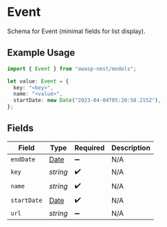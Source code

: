# Event

Schema for Event (minimal fields for list display).

## Example Usage

```typescript
import { Event } from "owasp-nest/models";

let value: Event = {
  key: "<key>",
  name: "<value>",
  startDate: new Date("2023-04-04T05:20:58.215Z"),
};
```

## Fields

| Field                                                                                         | Type                                                                                          | Required                                                                                      | Description                                                                                   |
| --------------------------------------------------------------------------------------------- | --------------------------------------------------------------------------------------------- | --------------------------------------------------------------------------------------------- | --------------------------------------------------------------------------------------------- |
| `endDate`                                                                                     | [Date](https://developer.mozilla.org/en-US/docs/Web/JavaScript/Reference/Global_Objects/Date) | :heavy_minus_sign:                                                                            | N/A                                                                                           |
| `key`                                                                                         | *string*                                                                                      | :heavy_check_mark:                                                                            | N/A                                                                                           |
| `name`                                                                                        | *string*                                                                                      | :heavy_check_mark:                                                                            | N/A                                                                                           |
| `startDate`                                                                                   | [Date](https://developer.mozilla.org/en-US/docs/Web/JavaScript/Reference/Global_Objects/Date) | :heavy_check_mark:                                                                            | N/A                                                                                           |
| `url`                                                                                         | *string*                                                                                      | :heavy_minus_sign:                                                                            | N/A                                                                                           |